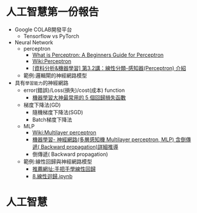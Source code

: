 # 人工智慧第一份報告
- Google COLAB開發平台 
  - Tensorflow vs PyTorch 
- Neural Network
  - perceptron
    - [What is Perceptron: A Beginners Guide for Perceptron](https://www.simplilearn.com/tutorials/deep-learning-tutorial/perceptron#:~:text=A%20perceptron%20is%20a%20neural,intelligence%20in%20the%20input%20data.) 
    - [Wiki:Perceptron](https://en.wikipedia.org/wiki/Perceptron)
    - [[資料分析&機器學習] 第3.2講：線性分類-感知器(Perceptron) 介紹](https://medium.com/jameslearningnote/%E8%B3%87%E6%96%99%E5%88%86%E6%9E%90-%E6%A9%9F%E5%99%A8%E5%AD%B8%E7%BF%92-%E7%AC%AC3-2%E8%AC%9B-%E7%B7%9A%E6%80%A7%E5%88%86%E9%A1%9E-%E6%84%9F%E7%9F%A5%E5%99%A8-perceptron-%E4%BB%8B%E7%B4%B9-84d8b809f866)
  - 範例:邏輯閘的神經網路模型  
- 具有`學習能力`的神經網路
  - error(錯誤)/Loss(損失)/cost(成本) function
    - [機器學習大神最常用的 5 個回歸損失函數](https://buzzorange.com/techorange/2018/06/22/computer-learning-5-tips/) 
  - 梯度下降法(GD)
    - 隨機梯度下降法(SGD) 
    - Batch梯度下降法
  - MLP
    - [Wiki:Multilayer perceptron](https://en.wikipedia.org/wiki/Perceptron)
    - [機器學習- 神經網路(多層感知機 Multilayer perceptron, MLP) 含倒傳遞( Backward propagation)詳細推導](https://chih-sheng-huang821.medium.com/%E6%A9%9F%E5%99%A8%E5%AD%B8%E7%BF%92-%E7%A5%9E%E7%B6%93%E7%B6%B2%E8%B7%AF-%E5%A4%9A%E5%B1%A4%E6%84%9F%E7%9F%A5%E6%A9%9F-multilayer-perceptron-mlp-%E5%90%AB%E8%A9%B3%E7%B4%B0%E6%8E%A8%E5%B0%8E-ee4f3d5d1b41)
    - 倒傳遞( Backward propagation)
  - 範例:線性回歸與神經網路模型 
    - [推薦網址:手把手學線性回歸](https://github.com/zotroneneis/machine_learning_basics/blob/master/linear_regression.ipynb)
    - [8.線性迴歸.ipynb](https://colab.research.google.com/github/andy6804tw/2021-13th-ironman/blob/main/8.%E7%B7%9A%E6%80%A7%E8%BF%B4%E6%AD%B8/8.%E7%B7%9A%E6%80%A7%E8%BF%B4%E6%AD%B8.ipynb#scrollTo=LNOhDZ9fd6Cx) 


# 人工智慧

